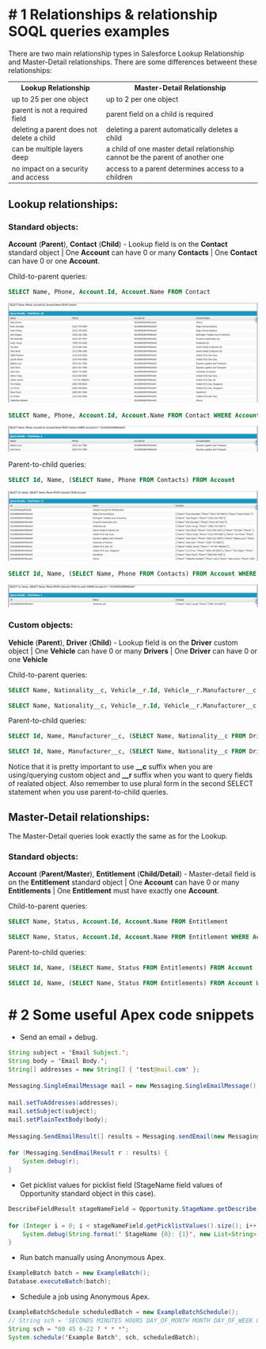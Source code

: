 # # 1 Relationships & relationship SOQL queries examples

There are two main relationship types in Salesforce Lookup Relationship and Master-Detail relationships. There are some differences betweent these relationships:

<center>
    <table>
        <tr>
            <th>
                Lookup Relationship
            </th>
            <th>
                Master-Detail Relationship
            </th>
        </tr>
        <tr>
            <td>
                up to 25 per one object
            </td>
            <td>
                up to 2 per one object
            </td>
        </tr>
        <tr>
            <td>
                parent is not a required field
            </td>
            <td>
                parent field on a child is required
            </td>
        </tr>
        <tr>
            <td>
                deleting a parent does not delete a child
            </td>
            <td>
                deleting a parent automatically deletes a child
            </td>
        </tr>
        <tr>
            <td>
                can be multiple layers deep
            </td>
            <td>
                a child of one master detail relationship cannot be the parent of another one
            </td>
        </tr>
        <tr>
            <td>
                no impact on a security and access
            </td>
            <td>
                access to a parent determines access to a children
            </td>
        </tr>
    </table>
</center>

## Lookup relationships:

### Standard objects:

**Account** (**Parent**), **Contact** (**Child**) - Lookup field is on the **Contact** standard object | One **Account** can have 0 or many **Contacts** | One **Contact** can have 0 or one **Account**.

Child-to-parent queries:

```sql
SELECT Name, Phone, Account.Id, Account.Name FROM Contact
```

<img src="./screenshots/screenshot-1.png" alt="screen-1.png"/>

```sql
SELECT Name, Phone, Account.Id, Account.Name FROM Contact WHERE Account.Id = '0010900000iMM6GAAW'
```

<img src="./screenshots/./screenshot-2.png" alt="screen-2.png"/>

Parent-to-child queries:

```sql
SELECT Id, Name, (SELECT Name, Phone FROM Contacts) FROM Account
```

<img src="./screenshots/./screenshot-3.png" alt="screen-3.png"/>

```sql
SELECT Id, Name, (SELECT Name, Phone FROM Contacts) FROM Account WHERE Id = '0010900000iMM6DAAW'
```

<img src="./screenshots/./screenshot-4.png" alt="screen-4.png"/>

### Custom objects:

**Vehicle** (**Parent**), **Driver** (**Child**) - Lookup field is on the **Driver** custom object | One **Vehicle** can have 0 or many **Drivers** | One **Driver** can have 0 or one **Vehicle**

Child-to-parent queries:

```sql
SELECT Name, Nationality__c, Vehicle__r.Id, Vehicle__r.Manufacturer__c FROM Driver__c
```

```sql
SELECT Name, Nationality__c, Vehicle__r.Id, Vehicle__r.Manufacturer__c FROM Driver__c WHERE Vehicle__r.Id = 'a000900000FThKjAAL'

```

Parent-to-child queries:

```sql
SELECT Id, Name, Manufacturer__c, (SELECT Name, Nationality__c FROM Drivers__r) FROM Vehicle__c
```

```sql
SELECT Id, Name, Manufacturer__c, (SELECT Name, Nationality__c FROM Drivers__r) FROM Vehicle__c WHERE Id = 'a000900000FThKjAAL'
```

Notice that it is pretty important to use **__c** suffix when you are using/querying custom object and **__r** suffix when you want to query fields of realated object. Also remember to use plural form in the second SELECT statement when you use parent-to-child queries.

## Master-Detail relationships:

The Master-Detail queries look exactly the same as for the Lookup.

### Standard objects:

**Account** (**Parent/Master**), **Entitlement** (**Child/Detail**) - Master-detail field is on the **Entitlement** standard object | One **Account** can have 0 or many **Entitlements** | One **Entitlement** must have exactly one **Account**.

Child-to-parent queries:

```sql
SELECT Name, Status, Account.Id, Account.Name FROM Entitlement
```
```sql
SELECT Name, Status, Account.Id, Account.Name FROM Entitlement WHERE Account.Id = '0010900000g6FkaAAE'
```

Parent-to-child queries:

```sql
SELECT Id, Name, (SELECT Name, Status FROM Entitlements) FROM Account
```
```sql
SELECT Id, Name, (SELECT Name, Status FROM Entitlements) FROM Account WHERE Id = '0010900000iMM6FAAW'
```

# # 2 Some useful Apex code snippets

- Send an email + debug.

```java
String subject = 'Email Subject.';
String body = 'Email Body.';
String[] addresses = new String[] { 'test@mail.com' };

Messaging.SingleEmailMessage mail = new Messaging.SingleEmailMessage();

mail.setToAddresses(addresses);
mail.setSubject(subject);
mail.setPlainTextBody(body);

Messaging.SendEmailResult[] results = Messaging.sendEmail(new Messaging.SingleEmailMessage[] { mail });

for (Messaging.SendEmailResult r : results) {
    System.debug(r);
}
```

- Get picklist values for picklist field (StageName field values of Opportunity standard object in this case).

```java
DescribeFieldResult stageNameField = Opportunity.StageName.getDescribe();

for (Integer i = 0; i < stageNameField.getPicklistValues().size(); i++) {
    System.debug(String.format(' StageName {0}: {1}', new List<String> { String.valueOf(i), stageNameField.getPicklistValues()[i].value }));
}
```

- Run batch manually using Anonymous Apex.

```java
ExampleBatch batch = new ExampleBatch();
Database.executeBatch(batch);
```
- Schedule a job using Anonymous Apex.

```java
ExampleBatchSchedule scheduledBatch = new ExampleBatchSchedule();
// String sch = 'SECONDS MINUTES HOURS DAY_OF_MONTH MONTH DAY_OF_WEEK OPTIONAL_YEAR';
String sch = '00 45 6-22 ? * * *';
System.schedule('Example Batch', sch, scheduledBatch);
```
